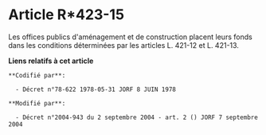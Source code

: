 # Article R*423-15

Les offices publics d'aménagement et de construction placent leurs fonds dans les conditions déterminées par les articles L.
421-12 et L. 421-13.

**Liens relatifs à cet article**

	**Codifié par**:

	  - Décret n°78-622 1978-05-31 JORF 8 JUIN 1978

	**Modifié par**:

	  - Décret n°2004-943 du 2 septembre 2004 - art. 2 () JORF 7 septembre 2004
